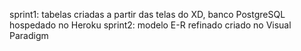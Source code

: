 sprint1: tabelas criadas a partir das telas do XD, banco PostgreSQL hospedado no Heroku
sprint2: modelo E-R refinado criado no Visual Paradigm
